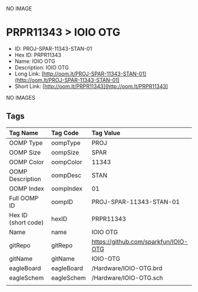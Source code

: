 


  
NO IMAGE  
# PRPR11343 > IOIO OTG

- ID: PROJ-SPAR-11343-STAN-01
- Hex ID: PRPR11343
- Name: IOIO OTG
- Description: IOIO OTG
- Long Link: [http://oom.lt/PROJ-SPAR-11343-STAN-01](http://oom.lt/PROJ-SPAR-11343-STAN-01)
- Short Link: [http://oom.lt/PRPR11343](http://oom.lt/PRPR11343)
  
NO IMAGES  
## Tags
  

|Tag Name|Tag Code|Tag Value|
| :--- | :--- | :--- |
|OOMP Type|oompType|PROJ|
|OOMP Size|oompSize|SPAR|
|OOMP Color|oompColor|11343|
|OOMP Description|oompDesc|STAN|
|OOMP Index|oompIndex|01|
|Full OOMP ID|oompID|PROJ-SPAR-11343-STAN-01|
|Hex ID (short code)|hexID|PRPR11343|
|Name|name|IOIO OTG|
|gitRepo|gitRepo|https://github.com/sparkfun/IOIO-OTG|
|gitName|gitName|IOIO-OTG|
|eagleBoard|eagleBoard|/Hardware/IOIO-OTG.brd|
|eagleSchem|eagleSchem|/Hardware/IOIO-OTG.sch|
||||
